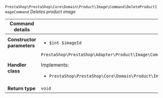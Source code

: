 `PrestaShop\PrestaShop\Core\Domain\Product\Image\Command\DeleteProductImageCommand`
_Deletes product image_

| Command details            |    |
| -------------------------- | -- |
| **Constructor parameters** | <ul> <li>`$int $imageId`</li> </ul> |
| **Handler class**          | `PrestaShop\PrestaShop\Adapter\Product\Image\CommandHandler\DeleteProductImageHandler`  <p> Implements: </p> <ul>  <li>`PrestaShop\PrestaShop\Core\Domain\Product\Image\CommandHandler\DeleteProductImageHandlerInterface`</li>  |
| **Return type** |  `void`  |
